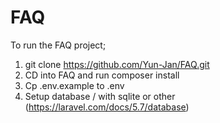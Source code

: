 # FAQ

To run the FAQ project;

1. git clone https://github.com/Yun-Jan/FAQ.git
2. CD into FAQ and run composer install
3. Cp .env.example to .env
4. Setup database / with sqlite or other (https://laravel.com/docs/5.7/database)